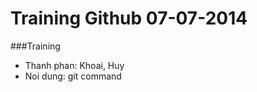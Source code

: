 Training Github 07-07-2014
============================

###Training
* Thanh phan: Khoai, Huy
* Noi dung: git command
